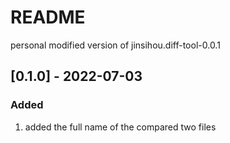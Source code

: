 # README

personal modified version of jinsihou.diff-tool-0.0.1

## [0.1.0] - 2022-07-03

### Added

1. added the full name of the compared two files
